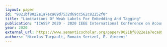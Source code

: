 ```yaml
---
layout: paper
id: "9021bf8022e1a7eca89d7532d69cc562c82252f0"
title: "Limitations Of Weak Labels For Embedding And Tagging"
publication: "ICASSP 2020 - 2020 IEEE International Conference on Acoustics, Speech and Signal Processing (ICASSP)"
year: 2020
external_url: https://www.semanticscholar.org/paper/9021bf8022e1a7eca89d7532d69cc562c82252f0
authors: "Nicolas Turpault, Romain Serizel, E. Vincent"
---
```

